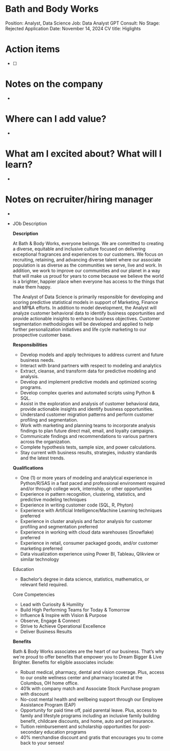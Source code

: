 # Bath and Body Works

Position: Analyst, Data Science
Job: Data Analyst
GPT Consult: No
Stage: Rejected
Application Date: November 14, 2024
CV title: Higlights

# Action items

- [ ]  

# Notes on the company

- 

# Where can I add value?

- 

# What am I excited about? What will I learn?

- 

# Notes on recruiter/hiring manager

- 
- JOb Description
    
    **Description**
    
    At Bath & Body Works, everyone belongs. We are committed to creating a diverse, equitable and inclusive culture focused on delivering exceptional fragrances and experiences to our customers. We focus on recruiting, retaining, and advancing diverse talent where our associate population is as diverse as the communities we serve, live and work. In addition, we work to improve our communities and our planet in a way that will make us proud for years to come because we believe the world is a brighter, happier place when everyone has access to the things that make them happy.
    
    The Analyst of Data Science is primarily responsible for developing and scoring predictive statistical models in support of Marketing, Finance and MP&A efforts. In addition to model development, the Analyst will analyze customer behavioral data to identify business opportunities and provide actionable insights to enhance business objectives. Customer segmentation methodologies will be developed and applied to help further personalization initiatives and life cycle marketing to our prospective customer base.
    
    **Responsibilities**
    
    - Develop models and apply techniques to address current and future business needs.
    - Interact with brand partners with respect to modeling and analytics
    - Extract, cleanse, and transform data for predictive modeling and analysis.
    - Develop and implement predictive models and optimized scoring programs.
    - Develop complex queries and automated scripts using Python & SQL.
    - Assist in the exploration and analysis of customer behavioral data, provide actionable insights and identify business opportunities.
    - Understand customer migration patterns and perform customer profiling and segmentation.
    - Work with marketing and planning teams to incorporate analysis findings to plan future direct mail, email, and loyalty campaigns.
    - Communicate findings and recommendations to various partners across the organization.
    - Complete hypothesis tests, sample size, and power calculations.
    - Stay current with business results, strategies, industry standards and the latest trends.
    
    **Qualifications**
    
    - One (1) or more years of modeling and analytical experience in Python/R/SAS in a fast paced and professional environment required and/or through college work, internship, or other opportunities
    - Experience in pattern recognition, clustering, statistics, and predictive modeling techniques
    - Experience in writing customer code (SQL, R, Phyton)
    - Experience with Artificial Intelligence/Machine Learning techniques preferred
    - Experience in cluster analysis and factor analysis for customer profiling and segmentation preferred
    - Experience in working with cloud data warehouses (Snowflake) preferred
    - Experience in retail, consumer packaged goods, and/or customer marketing preferred
    - Data visualization experience using Power BI, Tableau, Qlikview or similar technology
    
    Education
    
    - Bachelor’s degree in data science, statistics, mathematics, or relevant field required.
    
    Core Competencies
    
    - Lead with Curiosity & Humility
    - Build High Performing Teams for Today & Tomorrow
    - Influence & Inspire with Vision & Purpose
    - Observe, Engage & Connect
    - Strive to Achieve Operational Excellence
    - Deliver Business Results
    
    **Benefits**
    
    Bath & Body Works associates are the heart of our business. That’s why we're proud to offer benefits that empower you to Dream Bigger & Live Brighter. Benefits for eligible associates include:
    
    - Robust medical, pharmacy, dental and vision coverage. Plus, access to our onsite wellness center and pharmacy located at the Columbus, OH home office.
    - 401k with company match and Associate Stock Purchase program with discount
    - No-cost mental health and wellbeing support through our Employee Assistance Program (EAP)
    - Opportunity for paid time off, paid parental leave. Plus, access to family and lifestyle programs including an inclusive family building benefit, childcare discounts, and home, auto and pet insurance.
    - Tuition reimbursement and scholarship opportunities for post-secondary education programs
    - 40% merchandise discount and gratis that encourages you to come back to your senses!